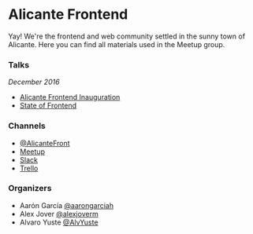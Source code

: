 # Alicante Frontend

Yay! We're the frontend and web community settled in the sunny town of Alicante. Here you can find all materials used in the Meetup group.

### Talks

*December 2016*
- [Alicante Frontend Inauguration](https://docs.google.com/presentation/d/1vccM0sKnBsm51ec2KhU7PDUvsfg0M02OzNpAJd-AUvc/edit?usp=sharing)
- [State of Frontend](https://drive.google.com/open?id=1yaicsHA8YZNP5_zRnwXVH3CCb-wzghRDYj_HdA_QkE0)

### Channels
- [@AlicanteFront](https://twitter.com/AlicanteFront)
- [Meetup](https://www.meetup.com/Alicante-Frontend/)
- [Slack](https://alicantefrontend.herokuapp.com/)
- [Trello](https://goo.gl/LYEX5D)

### Organizers
- Aarón García [@aarongarciah](https://twitter.com/aarongarciah)
- Alex Jover [@alexjoverm](https://twitter.com/alexjoverm)
- Alvaro Yuste [@AlvYuste](https://twitter.com/AlvYuste)
